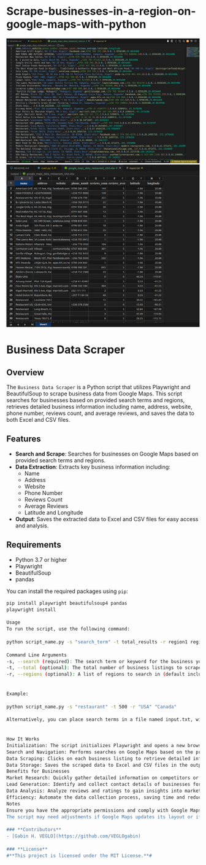 # Scrape-businesses-in-a-region-on-google-maps-with-python


![](data_scraped_csv.png)
![](data_scraped.png)



# Business Data Scraper

## Overview

The `Business Data Scraper` is a Python script that utilizes Playwright and BeautifulSoup to scrape business data from Google Maps. This script searches for businesses based on provided search terms and regions, retrieves detailed business information including name, address, website, phone number, reviews count, and average reviews, and saves the data to both Excel and CSV files.

## Features

- **Search and Scrape**: Searches for businesses on Google Maps based on provided search terms and regions.
- **Data Extraction**: Extracts key business information including:
  - Name
  - Address
  - Website
  - Phone Number
  - Reviews Count
  - Average Reviews
  - Latitude and Longitude
- **Output**: Saves the extracted data to Excel and CSV files for easy access and analysis.

## Requirements

- Python 3.7 or higher
- Playwright
- BeautifulSoup
- pandas

You can install the required packages using `pip`:

```bash
pip install playwright beautifulsoup4 pandas
playwright install

Usage
To run the script, use the following command:

python script_name.py -s "search_term" -t total_results -r region1 region2 ...

Command Line Arguments
-s, --search (required): The search term or keyword for the business you want to find.
-t, --total (optional): The total number of business listings to scrape (default is 1,000).
-r, --regions (optional): A list of regions to search in (default includes USA, Australia, UK, New Zealand).


Example:

python script_name.py -s "restaurant" -t 500 -r "USA" "Canada"

Alternatively, you can place search terms in a file named input.txt, with each term on a new line. Simply omit the -s argument when running the script.


How It Works
Initialization: The script initializes Playwright and opens a new browser page.
Search and Navigation: Performs searches on Google Maps based on the provided search terms and regions.
Data Scraping: Clicks on each business listing to retrieve detailed information using BeautifulSoup for HTML parsing.
Data Storage: Saves the scraped data to Excel and CSV files in the output directory.
Benefits for Businesses
Market Research: Quickly gather detailed information on competitors or potential partners within specific regions.
Lead Generation: Identify and collect contact details of businesses for outreach and partnerships.
Data Analysis: Analyze reviews and ratings to gain insights into market trends and customer preferences.
Efficiency: Automate the data collection process, saving time and reducing manual effort.
Notes
Ensure you have the appropriate permissions and comply with Google Maps' terms of service when scraping data.
The script may need adjustments if Google Maps updates its layout or if specific elements change.

### **Contributors**
- [Gabin H. VEGLO](https://github.com/VEGLOgabin)

### **License**
#**This project is licensed under the MIT License.**#

